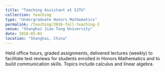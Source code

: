 ```yaml
---
title: "Teaching Assistant at SJTU"
collection: teaching
type: "Undergraduate Honors Mathematics"
permalink: /teaching/2016-fall-teaching-3
venue: "Shanghai Jiao Tong University"
date: 2018-05-01
location: "Shanghai, China"
---
```


Held office hours, graded assignments, delivered lectures (weekly) to facilitate test reviews for students enrolled in
Honors Mathematics and to build communication skills. Topics include calculus and linear algebra. 